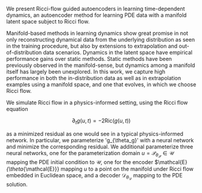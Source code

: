 We present Ricci-flow guided autoencoders in learning time-dependent dynamics, an autoencoder method for learning PDE data with a manifold latent space subject to Ricci flow.

Manifold-based methods in learning dynamics show great promise in not only reconstructing dynamical data from the underlying distribution as seen in the training procedure, but also by extensions to extrapolation and out-of-distribution data scenarios. Dynamics in the latent space have empirical performance gains over static methods. Static methods have been previously observed in the manifold-sense, but dynamics among a manifold itself has largely been unexplored. In this work, we capture high performance in both the in-distribution data as well as in extrapolation examples using a manifold space, and one that evolves, in which we choose Ricci flow.

We simulate Ricci flow in a physics-informed setting, using the Ricci flow equation

$$ \partial_t g(u,t) = -2 \text{Ric} (g(u,t)) $$

as a minimized residual as one would see in a typical physics-informed network. In particular, we parameterize 'g_{\theta_g}' with a neural network and minimize the corresponding residual. We additional parameterize three neural networks, one for the parameterization domain $u = \mathcal{P}_{\theta_{\mathcal{P}}} \in \mathcal{U}$ mapping the PDE initial condition to $\mathcal{U}$, one for the encoder $\mathcal{E}_{\theta_{\mathcal{E}}} mapping $u$ to a point on the manifold under Ricci flow embedded in Euclidean space, and a decoder $\mathcal{D}_{\theta_{\mathcal{D}}}$ mapping to the PDE solution.
